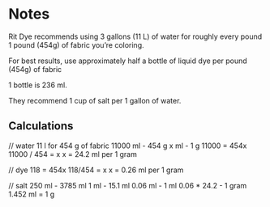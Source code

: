 # Notes

Rit Dye recommends using 3 gallons (11 L) of water for roughly every pound 1 pound (454g) of fabric you’re coloring.

For best results, use approximately half a bottle of liquid dye per pound (454g) of fabric

1 bottle is 236 ml.

They recommend 1 cup of salt per 1 gallon of water.

## Calculations

// water
11 l for 454 g of fabric
11000 ml - 454 g
x ml - 1 g
11000 = 454x
11000 / 454 = x
x = 24.2 ml per 1 gram

// dye
118 = 454x
118/454 = x
x = 0.26 ml per 1 gram

// salt
250 ml - 3785 ml
1 ml - 15.1 ml
0.06 ml - 1 ml
0.06 * 24.2 - 1 gram
1.452 ml = 1 g
